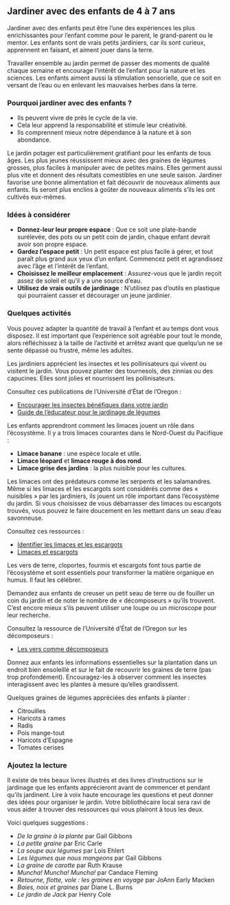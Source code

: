## Jardiner avec des enfants de 4 à 7 ans

Jardiner avec des enfants peut être l’une des expériences les plus enrichissantes pour l’enfant comme pour le parent, le grand-parent ou le mentor. Les enfants sont de vrais petits jardiniers, car ils sont curieux, apprennent en faisant, et aiment jouer dans la terre.

Travailler ensemble au jardin permet de passer des moments de qualité chaque semaine et encourage l’intérêt de l’enfant pour la nature et les sciences. Les enfants aiment aussi la stimulation sensorielle, que ce soit en versant de l’eau ou en enlevant les mauvaises herbes dans la terre.

### Pourquoi jardiner avec des enfants ?

- Ils peuvent vivre de près le cycle de la vie.
- Cela leur apprend la responsabilité et stimule leur créativité.
- Ils comprennent mieux notre dépendance à la nature et à son abondance.

Le jardin potager est particulièrement gratifiant pour les enfants de tous âges. Les plus jeunes réussissent mieux avec des graines de légumes grosses, plus faciles à manipuler avec de petites mains. Elles germent aussi plus vite et donnent des résultats comestibles en une seule saison. Jardiner favorise une bonne alimentation et fait découvrir de nouveaux aliments aux enfants. Ils seront plus enclins à goûter de nouveaux aliments s’ils les ont cultivés eux-mêmes.

### Idées à considérer

- **Donnez-leur leur propre espace** : Que ce soit une plate-bande surélevée, des pots ou un petit coin de jardin, chaque enfant devrait avoir son propre espace.
- **Gardez l’espace petit** : Un petit espace est plus facile à gérer, et tout paraît plus grand aux yeux d’un enfant. Commencez petit et agrandissez avec l’âge et l’intérêt de l’enfant.
- **Choisissez le meilleur emplacement** : Assurez-vous que le jardin reçoit assez de soleil et qu’il y a une source d’eau.
- **Utilisez de vrais outils de jardinage** : N’utilisez pas d’outils en plastique qui pourraient casser et décourager un jeune jardinier.

### Quelques activités

Vous pouvez adapter la quantité de travail à l’enfant et au temps dont vous disposez. Il est important que l’expérience soit agréable pour tout le monde, alors réfléchissez à la taille de l’activité et arrêtez avant que quelqu’un ne se sente dépassé ou frustré, même les adultes.


Les jardiniers apprécient les insectes et les pollinisateurs qui vivent ou visitent le jardin. Vous pouvez planter des tournesols, des zinnias ou des capucines. Elles sont jolies et nourrissent les pollinisateurs.

Consultez ces publications de l’Université d’État de l’Oregon :

- [Encourager les insectes bénéfiques dans votre jardin](https://catalog.extension.oregonstate.edu/pnw550)
- [Guide de l’éducateur pour le jardinage de légumes](https://catalog.extension.oregonstate.edu/em9032)


Les enfants apprendront comment les limaces jouent un rôle dans l’écosystème. Il y a trois limaces courantes dans le Nord-Ouest du Pacifique :

- **Limace banane** : une espèce locale et utile.
- **Limace léopard** et **limace rouge à dos rond**.
- **Limace grise des jardins** : la plus nuisible pour les cultures.

Les limaces ont des prédateurs comme les serpents et les salamandres. Même si les limaces et les escargots sont considérés comme des « nuisibles » par les jardiniers, ils jouent un rôle important dans l’écosystème du jardin. Si vous choisissez de vous débarrasser des limaces ou escargots trouvés, vous pouvez le faire doucement en les mettant dans un seau d’eau savonneuse.

Consultez ces ressources :

- [Identifier les limaces et les escargots](https://agsci.oregonstate.edu/slug-portal/identification)
- [Limaces et escargots](https://www.oregon.gov/oda/shared/documents/publications/ippm/odaguidemolluscs2016forweb.pdf)


Les vers de terre, cloportes, fourmis et escargots font tous partie de l’écosystème et sont essentiels pour transformer la matière organique en humus. Il faut les célébrer.

Demandez aux enfants de creuser un petit seau de terre ou de fouiller un coin du jardin et de noter le nombre de « décomposeurs » qu’ils trouvent. C’est encore mieux s’ils peuvent utiliser une loupe ou un microscope pour leur recherche.

Consultez la ressource de l’Université d’État de l’Oregon sur les décomposeurs :

- [Les vers comme décomposeurs](https://lpi.oregonstate.edu/sites/lpi.oregonstate.edu/files/pdf/hyp/lessons-manuals/K12/K5/grade_three_worms_as_decomposers.pdf)


Donnez aux enfants les informations essentielles sur la plantation dans un endroit bien ensoleillé et sur le fait de recouvrir les graines de terre (pas trop profondément). Encouragez-les à observer comment les insectes interagissent avec les plantes à mesure qu’elles grandissent.

Quelques graines de légumes appréciées des enfants à planter :

- Citrouilles
- Haricots à rames
- Radis
- Pois mange-tout
- Haricots d’Espagne
- Tomates cerises

### Ajoutez la lecture

Il existe de très beaux livres illustrés et des livres d’instructions sur le jardinage que les enfants apprécieront avant de commencer et pendant qu’ils jardinent. Lire à voix haute encourage les questions et peut donner des idées pour organiser le jardin. Votre bibliothécaire local sera ravi de vous aider à trouver des ressources qui vous plairont à tous les deux.

Voici quelques suggestions :

- *De la graine à la plante* par Gail Gibbons
- *La petite graine* par Eric Carle
- *La soupe aux légumes* par Lois Ehlert
- *Les légumes que nous mangeons* par Gail Gibbons
- *La graine de carotte* par Ruth Krause
- *Muncha! Muncha! Muncha!* par Candace Fleming
- *Retourne, flotte, vole : les graines en voyage* par JoAnn Early Macken
- *Baies, noix et graines* par Diane L. Burns
- *Le jardin de Jack* par Henry Cole
